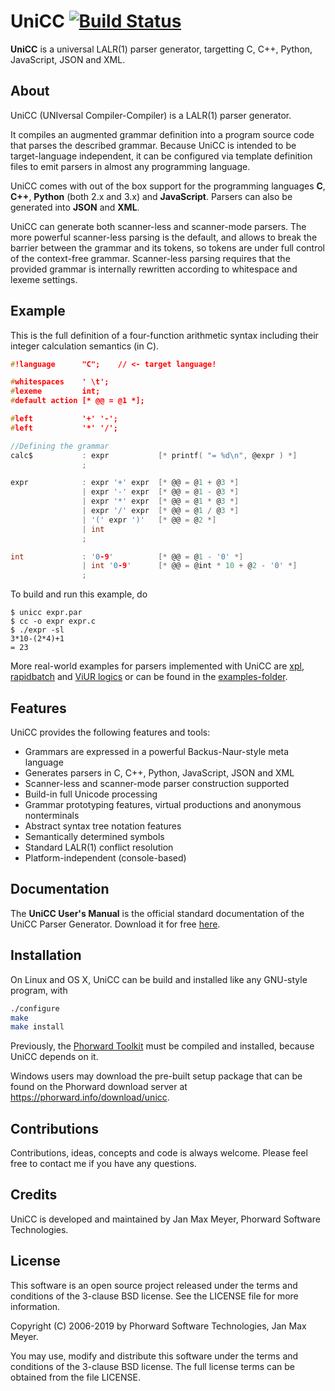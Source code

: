 # UniCC [![Build Status](https://travis-ci.org/phorward/unicc.svg?branch=master)](https://travis-ci.org/phorward/unicc)

**UniCC** is a universal LALR(1) parser generator, targetting C, C++, Python, JavaScript, JSON and XML.

## About

UniCC (UNIversal Compiler-Compiler) is a LALR(1) parser generator.

It compiles an augmented grammar definition into a program source code that parses the described grammar. Because UniCC is intended to be target-language independent, it can be configured via template definition files to emit parsers in almost any programming language.

UniCC comes with out of the box support for the programming languages **C**, **C++**, **Python** (both 2.x and 3.x) and **JavaScript**. Parsers can also be generated into **JSON** and **XML**.

UniCC can generate both scanner-less and scanner-mode parsers. The more powerful scanner-less parsing is the default, and allows to break the barrier between the grammar and its tokens, so tokens are under full control of the context-free grammar. Scanner-less parsing requires that the provided grammar is internally rewritten according to whitespace and lexeme settings.

## Example

This is the full definition of a four-function arithmetic syntax including their integer calculation semantics (in C).

```c
#!language      "C";	// <- target language!

#whitespaces    ' \t';
#lexeme         int;
#default action [* @@ = @1 *];

#left           '+' '-';
#left           '*' '/';

//Defining the grammar
calc$           : expr           [* printf( "= %d\n", @expr ) *]
                ;

expr            : expr '+' expr  [* @@ = @1 + @3 *]
                | expr '-' expr  [* @@ = @1 - @3 *]
                | expr '*' expr  [* @@ = @1 * @3 *]
                | expr '/' expr  [* @@ = @1 / @3 *]
                | '(' expr ')'   [* @@ = @2 *]
                | int
                ;

int             : '0-9'          [* @@ = @1 - '0' *]
                | int '0-9'      [* @@ = @int * 10 + @2 - '0' *]
                ;
```

To build and run this example, do

```
$ unicc expr.par
$ cc -o expr expr.c
$ ./expr -sl
3*10-(2*4)+1
= 23
```

More real-world examples for parsers implemented with UniCC are [xpl](https://github.com/phorward/xpl), [rapidbatch](https://github.com/phorward/rapidbatch) and [ViUR logics](https://github.com/viur-framework/logics) or can be found in the [examples-folder](https://github.com/phorward/unicc/tree/develop/examples).

## Features

UniCC provides the following features and tools:

- Grammars are expressed in a powerful Backus-Naur-style meta language
- Generates parsers in C, C++, Python, JavaScript, JSON and XML
- Scanner-less and scanner-mode parser construction supported
- Build-in full Unicode processing
- Grammar prototyping features, virtual productions and anonymous nonterminals
- Abstract syntax tree notation features
- Semantically determined symbols
- Standard LALR(1) conflict resolution
- Platform-independent (console-based)

## Documentation

The **UniCC User's Manual** is the official standard documentation of the UniCC Parser Generator. Download it for free [here](https://www.phorward-software.com/products/unicc/unicc.pdf).

## Installation

On Linux and OS X, UniCC can be build and installed like any GNU-style program, with

```sh
./configure
make
make install
```

Previously, the [Phorward Toolkit](https://github.com/phorward/phorward) must be compiled and installed, because UniCC depends on it.

Windows users may download the pre-built setup package that can be found on the Phorward download server at https://phorward.info/download/unicc.

## Contributions

Contributions, ideas, concepts and code is always welcome. Please feel free to contact me if you have any questions.

## Credits

UniCC is developed and maintained by Jan Max Meyer, Phorward Software Technologies.

## License

This software is an open source project released under the terms and conditions of the 3-clause BSD license. See the LICENSE file for more information.

Copyright (C) 2006-2019 by Phorward Software Technologies, Jan Max Meyer.

You may use, modify and distribute this software under the terms and conditions of the 3-clause BSD license. The full license terms can be obtained from the file LICENSE.
